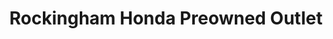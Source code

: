---
title: "Rockingham Honda Preowned Outlet"
url: /windham/rockingham-honda-preowned-outlet/
shop: car
---